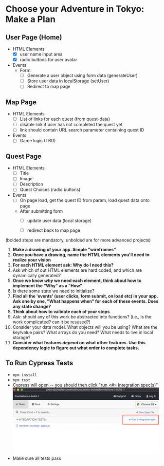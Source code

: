 # Choose your Adventure in Tokyo: Make a Plan

## User Page (Home)
*   HTML Elements
    - [x] user name input area
    - [x] radio buttons for user avatar
*   Events
    *   Form: 
        - [ ] Generate a user object using form data (generateUser)
        - [ ] Store user data in localStorage (setUser)
        - [ ] Redirect to map page

## Map Page
*   HTML Elements
    - [ ] List of links for each quest (from quest-data)
    - [ ] disable link if user has not completed the quest yet
    - [ ] link should contain URL search parameter containing quest ID
*   Events
    - [ ] Game logic (TBD)

## Quest Page
*   HTML Elements
    - [ ] Title
    - [ ] Image
    - [ ] Description
    - [ ] Quest Choices (radio buttons)
*   Events
    - [ ] On page load, get the quest ID from param, load quest data onto page
    *   After submitting form
        - [ ] update user data (local storage)
        - [ ] redirect back to map page
    

(bolded steps are mandatory, unbolded are for more advanced projects)

1) **Make a drawing of your app. Simple "wireframes"**
2) **Once you have a drawing, name the HTML elements you'll need to realize your vision**
3) **For each HTML element ask: Why do I need this?**
4) Ask which of out HTML elements are hard coded, and which are dynamically generated?
5) **Once we know _why_ we need each element, think about how to implement the "Why" as a "How"**
6) Is there some state we need to initialize?
7) **Find all the 'events' (user clicks, form submit, on load etc) in your app. Ask one by one, "What happens when" for each of these events. Does any state change?**
8) **Think about how to validate each of your steps**
9) Ask: should any of this work be abstracted into functions? (i.e., is the work complicated? can it be resused?)
10) Consider your data model. What objects will you be using? What are the key/value pairs? What arrays do you need? What needs to live in local storage?
11) **Consider what features _depend_ on what other features. Use this dependency logic to figure out what order to complete tasks.**


## To Run Cypress Tests
* `npm install`
* `npm test`
* Cypress will open -- you should then click "run <#> integration spec(s)"
    ![](cypress.png)
* Make sure all tests pass